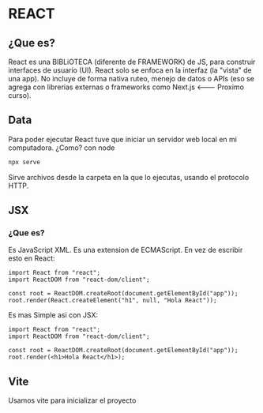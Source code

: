 # REACT

## ¿Que es?

React es una BIBLiOTECA (diferente de FRAMEWORK) de JS, para construir interfaces de usuario (UI). React solo se enfoca en la interfaz (la "vista" de una app). No incluye de forma nativa ruteo, menejo de datos o APIs (eso se agrega con librerias externas o frameworks como Next.js <--- Proximo curso).

## Data

Para poder ejecutar React tuve que iniciar un servidor web local en mi computadora. ¿Como? con node

```bash
npx serve
```

Sirve archivos desde la carpeta en la que lo ejecutas, usando el protocolo HTTP.

## JSX

### ¿Que es?

Es JavaScript XML. Es una extension de ECMAScript. En vez de escribir esto en React:

```JS
import React from "react";
import ReactDOM from "react-dom/client";

const root = ReactDOM.createRoot(document.getElementById("app"));
root.render(React.createElement("h1", null, "Hola React"));
```

Es mas Simple asi con JSX:

```JS
import React from "react";
import ReactDOM from "react-dom/client";

const root = ReactDOM.createRoot(document.getElementById("app"));
root.render(<h1>Hola React</h1>);
```

## Vite

Usamos vite para inicializar el proyecto